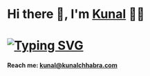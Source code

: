 # Hi there 👋, I'm [Kunal](https://github.com/iKunalChhabra) 👨‍💻

# [![Typing SVG](https://readme-typing-svg.demolab.com?font=Fira+Code&pause=1000&width=435&lines=I+am+a+Software+Engineer;I+am+a+Software+Developer;I+am+a+Data+Engineer;I+am+a+Machine+Learning+Engineer;I+am+a+Web+Developer;I+am+a+Web+Designer;I+am+a+Cloud+Engineer;I+am+a+Full+Stack+Developer)](https://git.io/typing-svg)

#### Reach me: kunal@kunalchhabra.com
